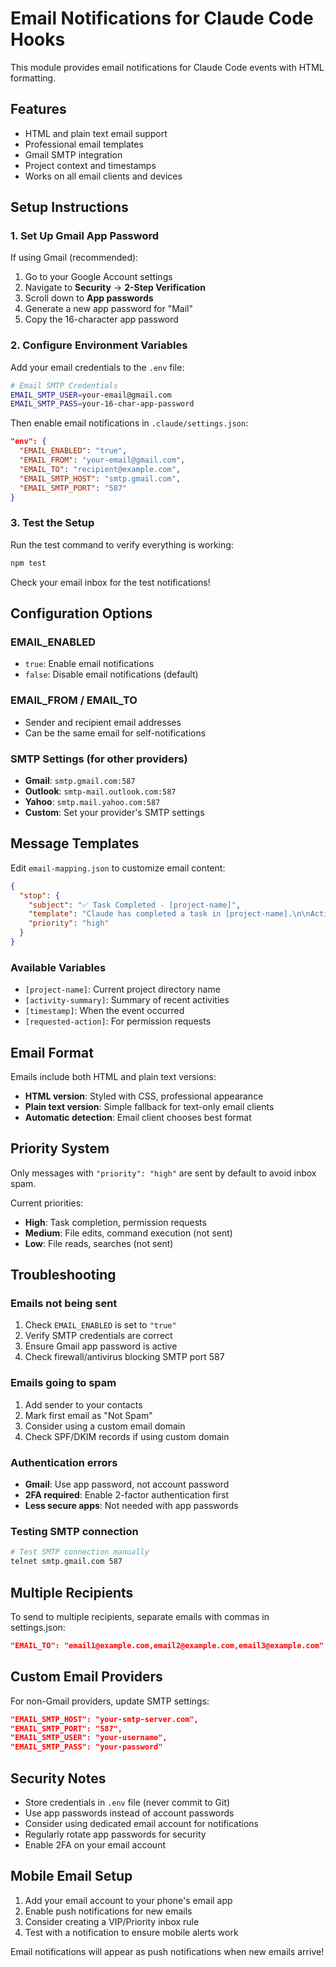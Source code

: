 # Email Notifications for Claude Code Hooks

This module provides email notifications for Claude Code events with HTML formatting.

## Features

- HTML and plain text email support
- Professional email templates
- Gmail SMTP integration
- Project context and timestamps
- Works on all email clients and devices

## Setup Instructions

### 1. Set Up Gmail App Password

If using Gmail (recommended):

1. Go to your Google Account settings
2. Navigate to **Security** → **2-Step Verification**
3. Scroll down to **App passwords**
4. Generate a new app password for "Mail"
5. Copy the 16-character app password

### 2. Configure Environment Variables

Add your email credentials to the `.env` file:

```bash
# Email SMTP Credentials
EMAIL_SMTP_USER=your-email@gmail.com
EMAIL_SMTP_PASS=your-16-char-app-password
```

Then enable email notifications in `.claude/settings.json`:

```json
"env": {
  "EMAIL_ENABLED": "true",
  "EMAIL_FROM": "your-email@gmail.com",
  "EMAIL_TO": "recipient@example.com",
  "EMAIL_SMTP_HOST": "smtp.gmail.com",
  "EMAIL_SMTP_PORT": "587"
}
```

### 3. Test the Setup

Run the test command to verify everything is working:

```bash
npm test
```

Check your email inbox for the test notifications!

## Configuration Options

### EMAIL_ENABLED
- `true`: Enable email notifications
- `false`: Disable email notifications (default)

### EMAIL_FROM / EMAIL_TO
- Sender and recipient email addresses
- Can be the same email for self-notifications

### SMTP Settings (for other providers)
- **Gmail**: `smtp.gmail.com:587`
- **Outlook**: `smtp-mail.outlook.com:587`
- **Yahoo**: `smtp.mail.yahoo.com:587`
- **Custom**: Set your provider's SMTP settings

## Message Templates

Edit `email-mapping.json` to customize email content:

```json
{
  "stop": {
    "subject": "✅ Task Completed - [project-name]",
    "template": "Claude has completed a task in [project-name].\n\nActivity Summary:\n[activity-summary]\n\nCompleted at [timestamp]",
    "priority": "high"
  }
}
```

### Available Variables
- `[project-name]`: Current project directory name
- `[activity-summary]`: Summary of recent activities
- `[timestamp]`: When the event occurred
- `[requested-action]`: For permission requests

## Email Format

Emails include both HTML and plain text versions:

- **HTML version**: Styled with CSS, professional appearance
- **Plain text version**: Simple fallback for text-only email clients
- **Automatic detection**: Email client chooses best format

## Priority System

Only messages with `"priority": "high"` are sent by default to avoid inbox spam.

Current priorities:
- **High**: Task completion, permission requests
- **Medium**: File edits, command execution (not sent)
- **Low**: File reads, searches (not sent)

## Troubleshooting

### Emails not being sent
1. Check `EMAIL_ENABLED` is set to `"true"`
2. Verify SMTP credentials are correct
3. Ensure Gmail app password is active
4. Check firewall/antivirus blocking SMTP port 587

### Emails going to spam
1. Add sender to your contacts
2. Mark first email as "Not Spam"
3. Consider using a custom email domain
4. Check SPF/DKIM records if using custom domain

### Authentication errors
- **Gmail**: Use app password, not account password
- **2FA required**: Enable 2-factor authentication first
- **Less secure apps**: Not needed with app passwords

### Testing SMTP connection
```bash
# Test SMTP connection manually
telnet smtp.gmail.com 587
```

## Multiple Recipients

To send to multiple recipients, separate emails with commas in settings.json:

```json
"EMAIL_TO": "email1@example.com,email2@example.com,email3@example.com"
```

## Custom Email Providers

For non-Gmail providers, update SMTP settings:

```json
"EMAIL_SMTP_HOST": "your-smtp-server.com",
"EMAIL_SMTP_PORT": "587",
"EMAIL_SMTP_USER": "your-username",
"EMAIL_SMTP_PASS": "your-password"
```

## Security Notes

- Store credentials in `.env` file (never commit to Git)
- Use app passwords instead of account passwords
- Consider using dedicated email account for notifications
- Regularly rotate app passwords for security
- Enable 2FA on your email account

## Mobile Email Setup

1. Add your email account to your phone's email app
2. Enable push notifications for new emails
3. Consider creating a VIP/Priority inbox rule
4. Test with a notification to ensure mobile alerts work

Email notifications will appear as push notifications when new emails arrive!